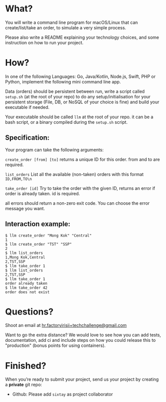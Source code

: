 # What?

You will write a command line program for macOS/Linux that can create/list/take an order, 
to simulate a very simple process.

Please also write a README explaining your technology choices, and some instruction 
on how to run your project.

# How?

In one of the following Languages: Go, Java/Kotlin, Node.js, Swift, PHP or Python, 
implement the following mini command line app.

Data (orders) should be persistent between run, write a script called `setup.sh` 
(at the root of your repo) to do any setup/initialisation for your persistent storage 
(File, DB, or NoSQL of your choice is fine) and build your executable if needed.

Your executable should be called `llm` at the root of your repo.
it can be a bash script, or a binary compiled during the `setup.sh` script.

## Specification:

Your program can take the following arguments:

`create_order [from] [to]`
returns a unique ID for this order.
from and to are required.

`list_orders`
List all the available (non-taken) orders with this format
`ID,FROM,TO\n`

`take_order [id]`
Try to take the order with the given ID, returns an error if order is already taken.
id is required.

all errors should return a non-zero exit code. You can choose the error message you want.

## Interaction example:
```
$ llm create_order "Mong Kok" "Central"
1
$ llm create_order "TST" "SSP"
2
$ llm list_orders
1,Mong Kok,Central
2,TST,SSP
$ llm take_order 1
$ llm list_orders
2,TST,SSP
$ llm take_order 1
order already taken
$ llm take_order 42
order does not exist
```

# Questions?

Shoot an email at hr.factoryirisii+techchallenge@gmail.com

Want to go the extra distance? We would love to see how you can add tests, 
documentation, add ci and include steps on how you could release this to 
"production" (bonus points for using containers).

# Finished?

When you’re ready to submit your project, send us your project by creating a 
**private** git repo:
* Github: Please add `sixtay` as project collaborator